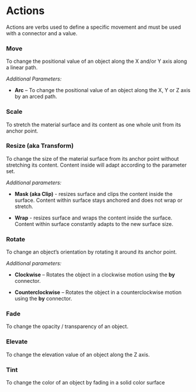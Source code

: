 # Actions

Actions are verbs used to define a specific movement and must be used with a connector and a value.


### Move

To change the positional value of an object along the X and/or Y axis along a linear path.

*Additional Parameters:*

* **Arc** – To change the positional value of an object along the X, Y or Z axis by an arced path.


### Scale

To stretch the material surface and its content as one whole unit from its anchor point.


### Resize (aka Transform)

To change the size of the material surface from its anchor point without stretching its content. Content inside will adapt according to the parameter set.

*Additional parameters:*

* **Mask (aka Clip)** - resizes surface and clips the content inside the surface. Content within surface stays anchored and does not wrap or stretch.

* **Wrap** - resizes surface and wraps the content inside the surface. Content within surface constantly adapts to the new surface size.


### Rotate

To change an object’s orientation by rotating it around its anchor point.

*Additional parameters:*

* **Clockwise** – Rotates the object in a clockwise motion using the **by** connector.

* **Counterclockwise** – Rotates the object in a counterclockwise motion using the **by** connector.


### Fade

To change the opacity / transparency of an object.


### Elevate

To change the elevation value of an object along the Z axis.


### Tint

To change the color of an object by fading in a solid color surface

<!--

LGTM:

-->
